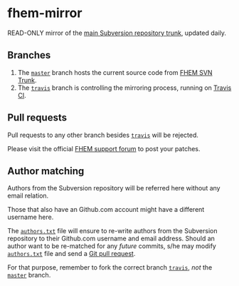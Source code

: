 # fhem-mirror
READ-ONLY mirror of the [main Subversion repository trunk](http://svn.fhem.de/fhem/trunk), updated daily.

## Branches
1. The [`master`](https://github.com/fhem/fhem-mirror/tree/master) branch hosts the current source code from [FHEM SVN Trunk](http://svn.fhem.de/fhem/trunk).
2. The [`travis`](https://github.com/fhem/fhem-mirror/tree/travis) branch is controlling the mirroring process, running on [Travis CI](https://travis-ci.com/fhem/fhem-mirror/).

## Pull requests
Pull requests to any other branch besides [`travis`](https://github.com/fhem/fhem-mirror/tree/travis) will be rejected.

Please visit the official [FHEM support forum](https://forum.fhem.de/) to post your patches.

## Author matching
Authors from the Subversion repository will be referred here without any email relation.

Those that also have an Github.com account might have a different username here.

The [`authors.txt`](https://github.com/fhem/fhem-mirror/blob/travis/authors.txt) file will ensure to re-write authors from the Subversion repository to their Github.com username and email address.
Should an author want to be re-matched for any _future_ commits, s/he may modify [`authors.txt`](https://github.com/fhem/fhem-mirror/blob/travis/authors.txt) file and send a [Git pull request](https://help.github.com/articles/creating-a-pull-request-from-a-fork/).

For that purpose, remember to fork the correct branch [`travis`](https://github.com/fhem/fhem-mirror/tree/travis), _not_ the [`master`](https://github.com/fhem/fhem-mirror/tree/master) branch.
